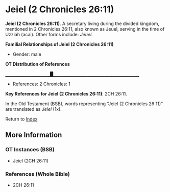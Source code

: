 # Jeiel (2 Chronicles 26:11)
**Jeiel (2 Chronicles 26:11)**. 
A secretary living during the divided kingdom, mentioned in 2 Chronicles 26:11, also known as Jeuel, serving in the time of Uzziah (acai). 
Other forms include: 
*Jeuel*. 




**Familial Relationships of Jeiel (2 Chronicles 26:11)**


* Gender: male


**OT Distribution of References**

▁▁▁▁▁▁▁▁▁▁▁▁▁█▁▁▁▁▁▁▁▁▁▁▁▁▁▁▁▁▁▁▁▁▁▁▁▁▁
* References: 2 Chronicles: 1



**Key References for Jeiel (2 Chronicles 26:11)**: 
2CH 26:11. 


In the Old Testament (BSB), words representing “Jeiel (2 Chronicles 26:11)” are translated as 
*Jeiel* (1x). 




Return to [Index](00-Index.md)

## More Information

### OT Instances (BSB)

* Jeiel (2CH 26:11)



### References (Whole Bible)

* 2CH 26:11



